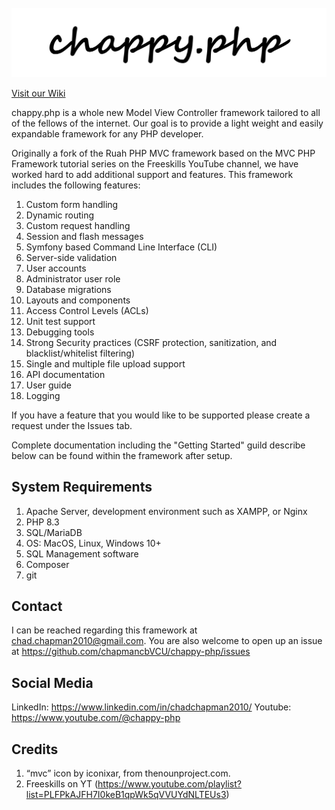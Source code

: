 <div style="text-align: center;">
  <img src="public/logo.png" alt="Chappy.php logo">
</div>


[Visit our Wiki](https://chapmancbVCU.github.io/chappy-php/)


chappy.php is a whole new Model View Controller framework tailored to all of the fellows of the internet. Our goal is to provide a light weight and easily expandable framework for any PHP developer. 


Originally a fork of the Ruah PHP MVC framework based on the MVC PHP Framework tutorial series on the Freeskills YouTube channel, we have worked hard to add additional support and features.  This framework includes the following features:
1. Custom form handling
2. Dynamic routing
3. Custom request handling
4. Session and flash messages
5. Symfony based Command Line Interface (CLI)
6. Server-side validation
7. User accounts
8. Administrator user role
9. Database migrations
10. Layouts and components
11. Access Control Levels (ACLs)
12. Unit test support
13. Debugging tools
14. Strong Security practices (CSRF protection, sanitization, and blacklist/whitelist filtering)
15. Single and multiple file upload support
16. API documentation
17. User guide
18. Logging

If you have a feature that you would like to be supported please create a request under the Issues tab.

Complete documentation including the "Getting Started" guild describe below can be found within the framework after setup.

## System Requirements
1. Apache Server, development environment such as XAMPP, or Nginx
2. PHP 8.3
3. SQL/MariaDB
4. OS: MacOS, Linux, Windows 10+
5. SQL Management software
6. Composer
7. git

## Contact
I can be reached regarding this framework at chad.chapman2010@gmail.com.  You are also welcome to open up an issue at https://github.com/chapmancbVCU/chappy-php/issues

## Social Media
LinkedIn: https://www.linkedin.com/in/chadchapman2010/
Youtube: https://www.youtube.com/@chappy-php

## Credits
1. “mvc” icon by iconixar, from thenounproject.com.
2. Freeskills on YT (https://www.youtube.com/playlist?list=PLFPkAJFH7I0keB1qpWk5qVVUYdNLTEUs3)

